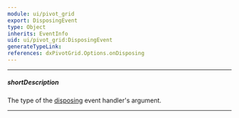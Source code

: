 ```yaml
---
module: ui/pivot_grid
export: DisposingEvent
type: Object
inherits: EventInfo
uid: ui/pivot_grid:DisposingEvent
generateTypeLink: 
references: dxPivotGrid.Options.onDisposing
---
```

---
##### shortDescription
The type of the [disposing]({basewidgetpath}/Events/#disposing) event handler's argument.

---
<!-- Description goes here -->
